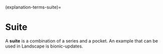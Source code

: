 (explanation-terms-suite)=
# Suite

A **suite** is a combination of a series and a pocket. An example that can be used in Landscape is bionic-updates.

